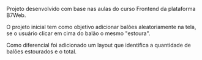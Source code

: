 Projeto desenvolvido com base nas aulas do curso Frontend da plataforma B7Web.

O projeto inicial tem como objetivo adicionar balões aleatoriamente na tela, se o usuário clicar em cima do balão o mesmo "estoura".

Como diferencial foi adicionado um layout que identifica a quantidade de balões estourados e o total.
